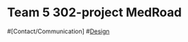 # Team 5 302-project MedRoad
#[Contact/Communication]
#[Design](https://github.com/cntnboys/302-project/wiki/Cmput-302-Design-Page)

